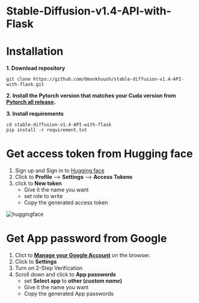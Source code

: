 # Stable-Diffusion-v1.4-API-with-Flask

# Installation 

**1. Download repository**
```
git clone https://github.com/Omunkhuush/stable-diffusion-v1.4-API-with-flask.git
```
**2. Install the Pytorch version that matches your Cuda version from [Pytorch all release](https://pytorch.org/get-started/previous-versions/).**

**3. Install requirements** 
```
cd stable-diffusion-v1.4-API-with-flask
pip install -r requirement.txt
```

# Get access token from Hugging face

1. Sign up and Sign in to [Hugging face](https://huggingface.co/)
2. Click to **Profile** --> **Settings** --> **Access Tokens**
3. click to  **New token** 
    - Give it the name you want
    - set role to write
    - Copy the generated access token


![huggingface](https://github.com/Omunkhuush/stable-diffusion-v1.4-API-with-flask/assets/73123564/5fe6f590-3021-4408-8537-0e045e198129)


# Get App password from Google

1. Clict to [**Manage your Google Account**](https://myaccount.google.com/) on the browser.
2. Click to **Settings**
3. Turn on 2-Step Verification
4. Scroll down and click to **App passwords**
   - set  **Select app** to **other (_custom name_)**
   - Give it the name you want
   - Copy the generated App passwords
